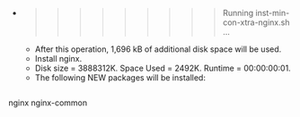 * >>>>>>>>> Running inst-min-con-xtra-nginx.sh ...
  * After this operation, 1,696 kB of additional disk space will be used.
  * Install nginx.
  * Disk size = 3888312K. Space Used = 2492K. Runtime = 00:00:00:01.
  * The following NEW packages will be installed:
  ```bash
nginx nginx-common
  ```
